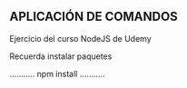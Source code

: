 ## APLICACIÓN DE COMANDOS

Ejercicio del curso NodeJS de Udemy

Recuerda instalar paquetes

...........
npm install
...........